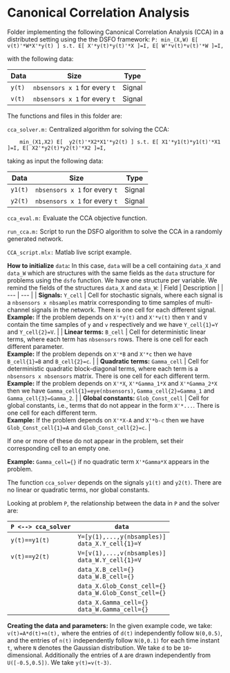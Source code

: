 # Canonical Correlation Analysis
 
Folder implementing the following Canonical Correlation Analysis (CCA) in a distributed setting using the the DSFO framework:
``
P: min_(X,W) E[  v(t)'*W*X'*y(t) ] s.t. E[ X'*y(t)*y(t)'*X ]=I, E[ W'*v(t)*v(t)'*W ]=I,
``

with the following data:

|Data|Size|Type|
| --- | --- | --- |
| `y(t)` | `nbsensors x 1` for every `t` | Signal |
| `v(t)` | `nbsensors x 1` for every `t` | Signal |

The functions and files in this folder are:

`cca_solver.m:` Centralized algorithm for solving the CCA:

        min_(X1,X2) E[  y2(t)'*X2*X1'*y2(t) ] s.t. E[ X1'*y1(t)*y1(t)'*X1 ]=I, E[ X2'*y2(t)*y2(t)'*X2 ]=I,

taking as input the following data:

|Data|Size|Type|
| --- | --- | --- |
| `y1(t)` | `nbsensors x 1` for every `t` | Signal |
| `y2(t)` | `nbsensors x 1` for every `t` | Signal |

`cca_eval.m:`  Evaluate the CCA objective function.

`run_cca.m:` Script to run the DSFO algorithm to solve the CCA in a randomly generated network.

`CCA_script.mlx:` Matlab live script example.

**How to initialize** `data`**:** In this case, `data` will be a cell containing `data_X` and `data_W` which are structures with the same fields as the `data` structure for problems using the `dsfo` function. We have one structure per variable. We remind the fields of the structures `data_X` and `data_W`:
| Field | Description |
 | --- | --- |
 | **Signals:** `Y_cell` | Cell for stochastic signals, where each signal is a `nbsensors x nbsamples` matrix corresponding to time samples of multi-channel signals in the network. There is one cell for each different signal. <br /> **Example:** If the problem depends on `X'*y(t)` and `X'*v(t)` then `Y` and `V` contain the time samples of `y` and `v` respectively and we have `Y_cell{1}=Y` and `Y_cell{2}=V`. |
| **Linear terms:** `B_cell` | Cell for deterministic linear terms, where each term has `nbsensors` rows. There is one cell for each different parameter. <br />**Example:** If the problem depends on `X'*B` and `X'*c` then we have `B_cell{1}=B` and `B_cell{2}=c`. |
| **Quadratic terms:** `Gamma_cell` | Cell for deterministic quadratic block-diagonal terms, where each term is a `nbsensors x nbsensors` matrix. There is one cell for each different term. <br />**Example:** If the problem depends on `X'*X`, `X'*Gamma_1*X` and `X'*Gamma_2*X` then we have `Gamma_cell{1}=eye(nbsensors)`, `Gamma_cell{2}=Gamma_1` and `Gamma_cell{3}=Gamma_2`. |
| **Global constants:** `Glob_Const_cell` | Cell for global constants, i.e., terms that do not appear in the form `X'*...`. There is one cell for each different term. <br />**Example:** If the problem depends on `X'*X-A` and `X'*b-c` then we have `Glob_Const_cell{1}=A` and `Glob_Const_cell{2}=c`. |

If one or more of these do not appear in the problem, set their corresponding cell to an empty one.

**Example:** `Gamma_cell={}` if no quadratic term `X'*Gamma*X` appears in the problem.

The function `cca_solver` depends on the signals `y1(t)` and `y2(t)`. There are no linear or quadratic terms, nor global constants.

Looking at problem `P`, the relationship between the data in `P` and the solver are:

|`P <--> cca_solver`| `data` |
| --- | --- |
| `y(t)==y1(t)` | `Y=[y(1),...,y(nbsamples)]`<br />`data_X.Y_cell{1}=Y` |
| `v(t)==y2(t)` | `V=[v(1),...,v(nbsamples)]`<br />`data_W.Y_cell{1}=V` |
| | `data_X.B_cell={}`<br />`data_W.B_cell={}` |
| | `data_X.Glob_Const_cell={}`<br /> `data_W.Glob_Const_cell={}`|
| | `data_X.Gamma_cell={}`<br />`data_W.Gamma_cell={}` |

**Creating the data and parameters:** In the given example code, we take:
``
v(t)=A*d(t)+n(t),
``
where the entries of `d(t)` independently follow `N(0,0.5)`, and the entries of `n(t)` independently follow `N(0,0.1)` for each time instant `t`, where `N` denotes the Gaussian distribution. We take `d` to be `10`-dimensional. Additionally the entries of `A` are drawn independently from `U([-0.5,0.5])`. We take `y(t)=v(t-3)`.